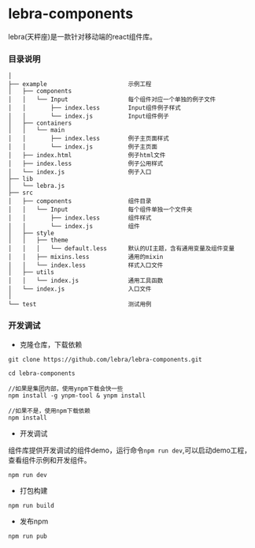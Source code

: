 # lebra-components

lebra(天枰座)是一款针对移动端的react组件库。


### 目录说明

```
│   
├── example                       示例工程
│   ├── components								
│   │   └── Input                 每个组件对应一个单独的例子文件
│   │   	├── index.less        Input组件例子样式
│   │   	└── index.js          Input组件例子
│   ├── containers
│   │   └── main
│   │   	├── index.less        例子主页面样式
│   │   	└── index.js          例子主页面
│   ├── index.html                例子html文件
│   ├── index.less                例子公用样式
│   └── index.js                  例子入口
├── lib
│   └── lebra.js
├── src
│   ├── components                组件目录
│   │   └── Input                 每个组件单独一个文件夹
│   │   	├── index.less        组件样式
│   │   	└── index.js          组件
│   ├── style
│   │   ├── theme
│   │   │	└── default.less      默认的UI主题，含有通用变量及组件变量
│   │   ├── mixins.less           通用的mixin
│   │   └── index.less            样式入口文件
│   ├── utils
│   │   └── index.js              通用工具函数
│   └── index.js                  入口文件
│   
└── test                          测试用例
```

### 开发调试

- 克隆仓库，下载依赖

```
git clone https://github.com/lebra/lebra-components.git

cd lebra-components

//如果是集团内部，使用ynpm下载会快一些
npm install -g ynpm-tool & ynpm install

//如果不是，使用npm下载依赖
npm install

```
- 开发调试

组件库提供开发调试的组件demo，运行命令`npm run dev`,可以启动demo工程，查看组件示例和开发组件。

```
npm run dev
```

- 打包构建

```
npm run build
```

- 发布npm

```
npm run pub
```
